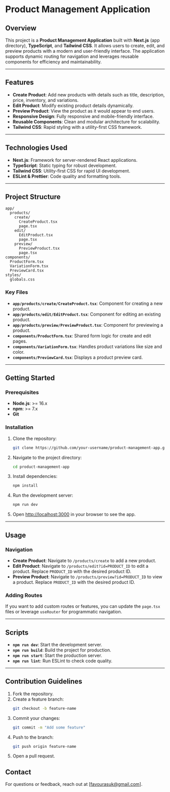 # Product Management Application

## Overview
This project is a **Product Management Application** built with **Next.js** (app directory), **TypeScript**, and **Tailwind CSS**. It allows users to create, edit, and preview products with a modern and user-friendly interface. The application supports dynamic routing for navigation and leverages reusable components for efficiency and maintainability.

---

## Features
- **Create Product**: Add new products with details such as title, description, price, inventory, and variations.
- **Edit Product**: Modify existing product details dynamically.
- **Preview Product**: View the product as it would appear to end users.
- **Responsive Design**: Fully responsive and mobile-friendly interface.
- **Reusable Components**: Clean and modular architecture for scalability.
- **Tailwind CSS**: Rapid styling with a utility-first CSS framework.

---

## Technologies Used
- **Next.js**: Framework for server-rendered React applications.
- **TypeScript**: Static typing for robust development.
- **Tailwind CSS**: Utility-first CSS for rapid UI development.
- **ESLint & Prettier**: Code quality and formatting tools.

---

## Project Structure
```
app/
  products/
    create/
      CreateProduct.tsx
      page.tsx
    edit/
      EditProduct.tsx
      page.tsx
    preview/
      PreviewProduct.tsx
      page.tsx
components/
  ProductForm.tsx
  VariationForm.tsx
  PreviewCard.tsx
styles/
  globals.css
```

### Key Files
- **`app/products/create/CreateProduct.tsx`**: Component for creating a new product.
- **`app/products/edit/EditProduct.tsx`**: Component for editing an existing product.
- **`app/products/preview/PreviewProduct.tsx`**: Component for previewing a product.
- **`components/ProductForm.tsx`**: Shared form logic for create and edit pages.
- **`components/VariationForm.tsx`**: Handles product variations like size and color.
- **`components/PreviewCard.tsx`**: Displays a product preview card.

---

## Getting Started

### Prerequisites
- **Node.js**: >= 16.x
- **npm**: >= 7.x
- **Git**

### Installation
1. Clone the repository:
   ```bash
   git clone https://github.com/your-username/product-management-app.git
   ```

2. Navigate to the project directory:
   ```bash
   cd product-management-app
   ```

3. Install dependencies:
   ```bash
   npm install
   ```

4. Run the development server:
   ```bash
   npm run dev
   ```

5. Open [http://localhost:3000](http://localhost:3000) in your browser to see the app.

---

## Usage
### Navigation
- **Create Product**: Navigate to `/products/create` to add a new product.
- **Edit Product**: Navigate to `/products/edit?id=PRODUCT_ID` to edit a product. Replace `PRODUCT_ID` with the desired product ID.
- **Preview Product**: Navigate to `/products/preview?id=PRODUCT_ID` to view a product. Replace `PRODUCT_ID` with the desired product ID.

### Adding Routes
If you want to add custom routes or features, you can update the `page.tsx` files or leverage `useRouter` for programmatic navigation.

---

## Scripts
- **`npm run dev`**: Start the development server.
- **`npm run build`**: Build the project for production.
- **`npm run start`**: Start the production server.
- **`npm run lint`**: Run ESLint to check code quality.

---

## Contribution Guidelines
1. Fork the repository.
2. Create a feature branch:
   ```bash
   git checkout -b feature-name
   ```
3. Commit your changes:
   ```bash
   git commit -m "Add some feature"
   ```
4. Push to the branch:
   ```bash
   git push origin feature-name
   ```
5. Open a pull request.



## Contact
For questions or feedback, reach out at [favourasuk@gmail.com].

